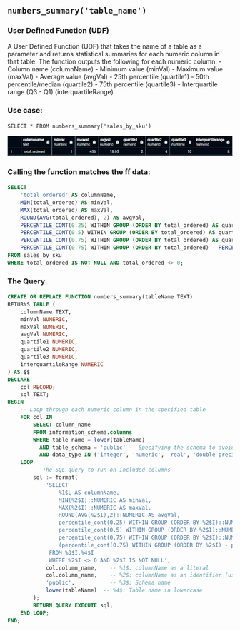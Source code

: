 ## `numbers_summary('table_name')`
### User Defined Function (UDF)
A User Defined Function (UDF) that takes the name of a table as a parameter and returns statistical summaries for each numeric column in that table. The function outputs the following for each numeric column:
    - Column name (columnName)
    - Minimum value (minVal)
    - Maximum value (maxVal)
    - Average value (avgVal)
    - 25th percentile (quartile1)
    - 50th percentile/median (quartile2)
    - 75th percentile (quartile3)
    - Interquartile range (Q3 - Q1) (interquartileRange)

### Use case:
`SELECT * FROM numbers_summary('sales_by_sku')`

![usecase img](../img/usecase_03.png)

### Calling the function matches the ff data:
```sql
SELECT
    'total_ordered' AS columnName,
    MIN(total_ordered) AS minVal,
    MAX(total_ordered) AS maxVal,
    ROUND(AVG(total_ordered), 2) AS avgVal,
    PERCENTILE_CONT(0.25) WITHIN GROUP (ORDER BY total_ordered) AS quartile1,
    PERCENTILE_CONT(0.5) WITHIN GROUP (ORDER BY total_ordered) AS quartile2,
    PERCENTILE_CONT(0.75) WITHIN GROUP (ORDER BY total_ordered) AS quartile3,
    PERCENTILE_CONT(0.75) WITHIN GROUP (ORDER BY total_ordered) - PERCENTILE_CONT(0.25) WITHIN GROUP (ORDER BY total_ordered) AS interquartileRange
FROM sales_by_sku
WHERE total_ordered IS NOT NULL AND total_ordered <> 0;
```

### The Query
```sql
CREATE OR REPLACE FUNCTION numbers_summary(tableName TEXT)
RETURNS TABLE (
    columnName TEXT,
    minVal NUMERIC,
    maxVal NUMERIC,
    avgVal NUMERIC,
    quartile1 NUMERIC,
    quartile2 NUMERIC,
    quartile3 NUMERIC,
    interquartileRange NUMERIC
) AS $$
DECLARE
    col RECORD;
    sql TEXT;
BEGIN
    -- Loop through each numeric column in the specified table
    FOR col IN
        SELECT column_name
        FROM information_schema.columns
        WHERE table_name = lower(tableName)
          AND table_schema = 'public' -- Specifying the schema to avoid ambiguity
          AND data_type IN ('integer', 'numeric', 'real', 'double precision', 'smallint', 'bigint', 'decimal')
    LOOP
        -- The SQL query to run on included columns
        sql := format(
            'SELECT 
                %1$L AS columnName,
                MIN(%2$I)::NUMERIC AS minVal,
                MAX(%2$I)::NUMERIC AS maxVal,
                ROUND(AVG(%2$I),2)::NUMERIC AS avgVal,
                percentile_cont(0.25) WITHIN GROUP (ORDER BY %2$I)::NUMERIC AS quartile1,
                percentile_cont(0.5) WITHIN GROUP (ORDER BY %2$I)::NUMERIC AS quartile2,
                percentile_cont(0.75) WITHIN GROUP (ORDER BY %2$I)::NUMERIC AS quartile3,
                (percentile_cont(0.75) WITHIN GROUP (ORDER BY %2$I) - percentile_cont(0.25) WITHIN GROUP (ORDER BY %2$I))::NUMERIC AS interquartileRange
             FROM %3$I.%4$I
             WHERE %2$I <> 0 AND %2$I IS NOT NULL',
            col.column_name,    -- %1$: columnName as a literal
            col.column_name,    -- %2$: columnName as an identifier (used multiple times)
            'public',           -- %3$: Schema name
            lower(tableName)  -- %4$: Table name in lowercase
        );
        RETURN QUERY EXECUTE sql;
    END LOOP;
END;
```